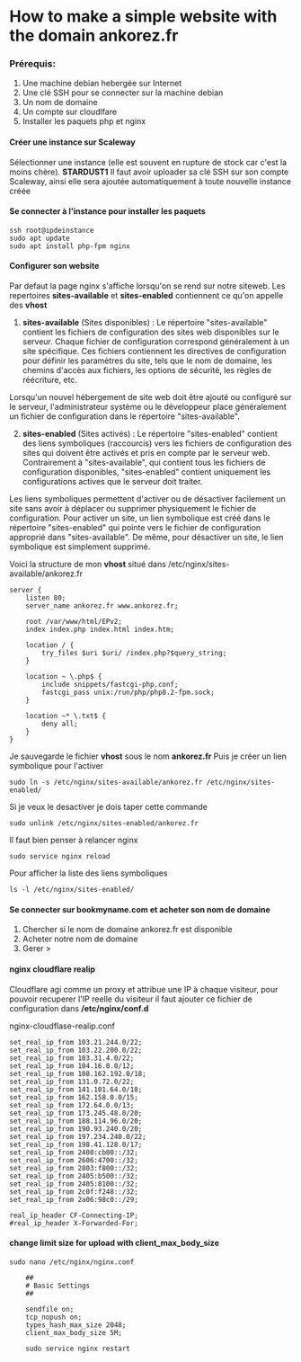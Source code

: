 # How to make a simple website with the domain ankorez.fr

### Prérequis: 

 1. Une machine debian hebergée sur Internet
 2. Une clé SSH pour se connecter sur la machine debian
 3. Un nom de domaine
 4. Un compte sur cloudlfare
 5. Installer les paquets php et nginx

#### Créer une instance sur Scaleway
Sélectionner une instance (elle est souvent en rupture de stock car c'est la moins chère).
**STARDUST1**
Il faut avoir uploader sa clé SSH sur son compte Scaleway, ainsi elle sera ajoutée automatiquement à toute nouvelle instance créée
#### Se connecter à l'instance pour installer les paquets

    ssh root@ipdeinstance
    sudo apt update
    sudo apt install php-fpm nginx
#### Configurer son website
Par defaut la page nginx s'affiche lorsqu'on se rend sur notre siteweb.
Les repertoires **sites-available** et **sites-enabled** contiennent ce qu'on appelle des **vhost**
1.  **sites-available** (Sites disponibles) : Le répertoire "sites-available" contient les fichiers de configuration des sites web disponibles sur le serveur. Chaque fichier de configuration correspond généralement à un site spécifique. Ces fichiers contiennent les directives de configuration pour définir les paramètres du site, tels que le nom de domaine, les chemins d'accès aux fichiers, les options de sécurité, les règles de réécriture, etc.

Lorsqu'un nouvel hébergement de site web doit être ajouté ou configuré sur le serveur, l'administrateur système ou le développeur place généralement un fichier de configuration dans le répertoire "sites-available".

2.  **sites-enabled** (Sites activés) : Le répertoire "sites-enabled" contient des liens symboliques (raccourcis) vers les fichiers de configuration des sites qui doivent être activés et pris en compte par le serveur web. Contrairement à "sites-available", qui contient tous les fichiers de configuration disponibles, "sites-enabled" contient uniquement les configurations actives que le serveur doit traiter.

Les liens symboliques permettent d'activer ou de désactiver facilement un site sans avoir à déplacer ou supprimer physiquement le fichier de configuration. Pour activer un site, un lien symbolique est créé dans le répertoire "sites-enabled" qui pointe vers le fichier de configuration approprié dans "sites-available". De même, pour désactiver un site, le lien symbolique est simplement supprimé.

Voici la structure de mon **vhost** situé dans /etc/nginx/sites-available/ankorez.fr

    server {
        listen 80;
        server_name ankorez.fr www.ankorez.fr;
    
        root /var/www/html/EPv2;
        index index.php index.html index.htm;
    
        location / {
            try_files $uri $uri/ /index.php?$query_string;
        }
    
        location ~ \.php$ {
            include snippets/fastcgi-php.conf;
            fastcgi_pass unix:/run/php/php8.2-fpm.sock;
        }
    
        location ~* \.txt$ {
            deny all;
        }
    }

Je sauvegarde le fichier **vhost** sous le nom **ankorez.fr**
Puis je créer un lien symbolique pour l'activer

    sudo ln -s /etc/nginx/sites-available/ankorez.fr /etc/nginx/sites-enabled/

Si je veux le desactiver je dois taper cette commande

    sudo unlink /etc/nginx/sites-enabled/ankorez.fr
Il faut bien penser à relancer nginx

    sudo service nginx reload
Pour afficher la liste des liens symboliques

    ls -l /etc/nginx/sites-enabled/
#### Se connecter sur bookmyname.com et acheter son nom de domaine

 1. Chercher si le nom de domaine ankorez.fr est disponible
 2. Acheter notre nom de domaine
 3. Gerer > 

#### nginx cloudflare realip
Cloudflare agi comme un proxy et attribue une IP à chaque visiteur, pour pouvoir recuperer l'IP reelle du visiteur il faut ajouter ce fichier de configuration dans **/etc/nginx/conf.d**

nginx-cloudflase-realip.conf

    set_real_ip_from 103.21.244.0/22;
    set_real_ip_from 103.22.200.0/22;
    set_real_ip_from 103.31.4.0/22;
    set_real_ip_from 104.16.0.0/12;
    set_real_ip_from 108.162.192.0/18;
    set_real_ip_from 131.0.72.0/22;
    set_real_ip_from 141.101.64.0/18;
    set_real_ip_from 162.158.0.0/15;
    set_real_ip_from 172.64.0.0/13;
    set_real_ip_from 173.245.48.0/20;
    set_real_ip_from 188.114.96.0/20;
    set_real_ip_from 190.93.240.0/20;
    set_real_ip_from 197.234.240.0/22;
    set_real_ip_from 198.41.128.0/17;
    set_real_ip_from 2400:cb00::/32;
    set_real_ip_from 2606:4700::/32;
    set_real_ip_from 2803:f800::/32;
    set_real_ip_from 2405:b500::/32;
    set_real_ip_from 2405:8100::/32;
    set_real_ip_from 2c0f:f248::/32;
    set_real_ip_from 2a06:98c0::/29;

    real_ip_header CF-Connecting-IP;
    #real_ip_header X-Forwarded-For;

#### change limit size for upload with client_max_body_size

    sudo nano /etc/nginx/nginx.conf

        ##
        # Basic Settings
        ##

        sendfile on;
        tcp_nopush on;
        types_hash_max_size 2048;
        client_max_body_size 5M;

        sudo service nginx restart
